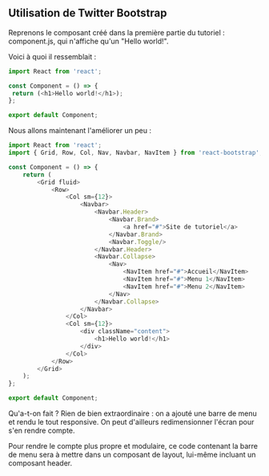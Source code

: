 ## Utilisation de Twitter Bootstrap

Reprenons le composant créé dans la première partie du tutoriel : component.js, qui n'affiche qu'un "Hello world!".

Voici à quoi il ressemblait :

```js
import React from 'react';

const Component = () => {
 return (<h1>Hello world!</h1>);
};

export default Component;
```

Nous allons maintenant l'améliorer un peu : 

```js
import React from 'react';
import { Grid, Row, Col, Nav, Navbar, NavItem } from 'react-bootstrap';

const Component = () => {
    return (
        <Grid fluid>
            <Row>
                <Col sm={12}>
                    <Navbar>
                        <Navbar.Header>
                            <Navbar.Brand>
                                <a href="#">Site de tutoriel</a>
                            </Navbar.Brand>
                            <Navbar.Toggle/>
                        </Navbar.Header>
                        <Navbar.Collapse>
                            <Nav>
                                <NavItem href="#">Accueil</NavItem>
                                <NavItem href="#">Menu 1</NavItem>
                                <NavItem href="#">Menu 2</NavItem>
                            </Nav>
                        </Navbar.Collapse>
                    </Navbar>
                </Col>
                <Col sm={12}>
                    <div className="content">
                        <h1>Hello world!</h1>
                    </div>
                </Col>
            </Row>
        </Grid>
    );
};

export default Component;
```

Qu'a-t-on fait ? Rien de bien extraordinaire : on a ajouté une barre de menu et rendu le tout responsive. On peut d'ailleurs redimensionner l'écran pour s'en rendre compte.

Pour rendre le compte plus propre et modulaire, ce code contenant la barre de menu sera à mettre dans un composant de layout, lui-même incluant un composant header.